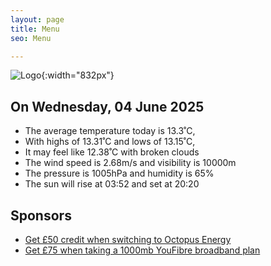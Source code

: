 ```yaml
---
layout: page
title: Menu
seo: Menu

---
```


![Logo](/images/logo.jpg){:width="832px"}

<!-- weather_marker starts -->
## On Wednesday, 04 June 2025

- The average temperature today is 13.3˚C,
- With highs of 13.31˚C and lows of 13.15˚C,
- It may feel like 12.38˚C with broken clouds
- The wind speed is 2.68m/s and visibility is 10000m
- The pressure is 1005hPa and humidity is 65%
- The sun will rise at 03:52 and set at 20:20

<!-- weather_marker ends -->

## Sponsors

- [Get £50 credit when switching to Octopus Energy](https://bit.ly/3oD1nnS)
- [Get £75 when taking a 1000mb YouFibre broadband plan](https://aklam.io/91zWhU?)
